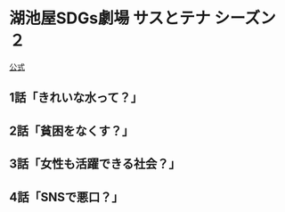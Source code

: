 # 湖池屋SDGs劇場 サスとテナ シーズン２

[公式](https://sustotena.koikeya.co.jp/) 

## 1話「きれいな水って？」

## 2話「貧困をなくす？」

## 3話「女性も活躍できる社会？」

## 4話「SNSで悪口？」
